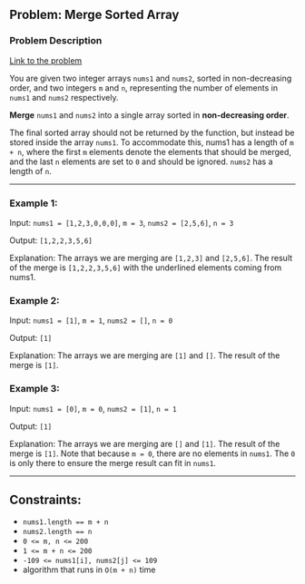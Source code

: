 ## Problem: Merge Sorted Array

### Problem Description
[Link to the problem](https://leetcode.com/explore/featured/card/top-interview-questions-easy/96/sorting-and-searching/587/)

You are given two integer arrays `nums1` and `nums2`, sorted in non-decreasing order, and two integers `m` and `n`, representing the number of elements in `nums1` and `nums2` respectively.

**Merge** `nums1` and `nums2` into a single array sorted in **non-decreasing order**.

The final sorted array should not be returned by the function, but instead be stored inside the array `nums1`. To accommodate this, nums1 has a length of `m + n`, where the first `m` elements denote the elements that should be merged, and the last `n` elements are set to `0` and should be ignored. `nums2` has a length of `n`.

---

### Example 1:

Input: `nums1 = [1,2,3,0,0,0]`, `m = 3`, `nums2 = [2,5,6]`, `n = 3`

Output: `[1,2,2,3,5,6]`

Explanation: The arrays we are merging are `[1,2,3]` and `[2,5,6]`.
The result of the merge is `[1,2,2,3,5,6]` with the underlined elements coming from nums1.

### Example 2:

Input: `nums1 = [1]`, `m = 1`, `nums2 = []`, `n = 0`

Output: `[1]`

Explanation: The arrays we are merging are `[1]` and `[]`.
The result of the merge is `[1]`.

### Example 3:

Input: `nums1 = [0]`, `m = 0`, `nums2 = [1]`, `n = 1`

Output: `[1]`

Explanation: The arrays we are merging are `[]` and `[1]`.
The result of the merge is `[1]`.
Note that because `m = 0`, there are no elements in `nums1`. The `0` is only there to ensure the merge result can fit in `nums1`.

---

## Constraints:

 - `nums1.length == m + n`
 - `nums2.length == n`
 - `0 <= m, n <= 200`
 - `1 <= m + n <= 200`
 - `-109 <= nums1[i], nums2[j] <= 109`
 - algorithm that runs in `O(m + n)` time
